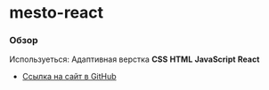 # mesto-react


### Обзор

Используеться: 
Адаптивная верстка 
**CSS**
**HTML** 
**JavaScript**
**React**











* [Ссылка на сайт в GitHub](http://192.168.1.90:3000)